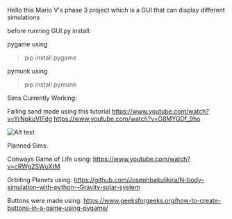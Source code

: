 Hello this Mario V's phase 3 project which is a GUI that can display different simulations 


before running GUI.py install:

pygame
using 

> pip install pygame

pymunk
using
> pip install pymunk



Sims Currently Working: 

Falling sand
made using this tutorial 
https://www.youtube.com/watch?v=YrNpkuVIFdg
https://www.youtube.com/watch?v=G8MYGDf_9ho

![Alt text](image.png)

Planned Sims:

Conways Game of Life
using: 
https://www.youtube.com/watch?v=cRWg2SWuXtM


Orbiting Planets
using:
https://github.com/Josephbakulikira/N-body-simulation-with-python--Gravity-solar-system


Buttons were made using: 
https://www.geeksforgeeks.org/how-to-create-buttons-in-a-game-using-pygame/